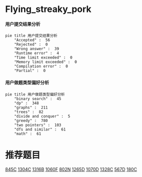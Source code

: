# Flying_streaky_pork

<!-- tabs:start -->



#### **用户提交结果分析**

```mermaid
pie title 用户提交结果分析
    "Accepted" :  56
    "Rejected" :  0
    "Wrong answer" :  39
    "Runtime error" :  4
    "Time limit exceeded" :  0
    "Memory limit exceeded" :  0
    "Compilation error" :  0
    "Partial" :  0
```

#### **用户做题类型偏好分析**

```mermaid
pie title 用户做题类型偏好分析
    "binary search" :  45
    "dp" :  348
    "graphs" :  211
    "trees" :  82
    "divide and conquer" :  5
    "greedy" :  780
    "two pointers" :  103
    "dfs and similar" :  61
    "math" :  61
```



<!-- tabs:end -->
# 推荐题目
[845C](https://codeforces.com/contest/845/problem/C)
[1304C](https://codeforces.com/contest/1304/problem/C)
[1316B](https://codeforces.com/contest/1316/problem/B)
[1060F](https://codeforces.com/contest/1060/problem/F)
[802N](https://codeforces.com/contest/802/problem/N)
[1265D](https://codeforces.com/contest/1265/problem/D)
[1070D](https://codeforces.com/contest/1070/problem/D)
[1328C](https://codeforces.com/contest/1328/problem/C)
[567D](https://codeforces.com/contest/567/problem/D)
[180C](https://codeforces.com/contest/180/problem/C)
